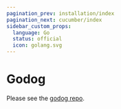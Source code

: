 ```yaml
---
pagination_prev: installation/index
pagination_next: cucumber/index
sidebar_custom_props:
  language: Go
  status: official
  icon: golang.svg
---
```


# Godog

Please see the [godog repo](https://github.com/cucumber/godog).
